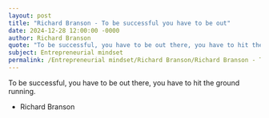 ```yaml
---
layout: post
title: "Richard Branson - To be successful you have to be out"
date: 2024-12-28 12:00:00 -0000
author: Richard Branson
quote: "To be successful, you have to be out there, you have to hit the ground running."
subject: Entrepreneurial mindset
permalink: /Entrepreneurial mindset/Richard Branson/Richard Branson - To be successful you have to be out
---
```


To be successful, you have to be out there, you have to hit the ground running.

- Richard Branson

